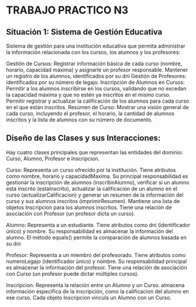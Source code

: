 # TRABAJO PRACTICO N3

## Situación 1: Sistema de Gestión Educativa
Sistema de gestión para una institución educativa que permita administrar la información relacionada con los cursos, los alumnos y los profesores:

Gestión de Cursos: Registrar información básica de cada curso (nombre, horario, capacidad máxima) y asignarle un profesor responsable.
Mantener un registro de los alumnos, identificados por su dni
Gestión de Profesores: identificados por su número de legajo.
Inscripción de Alumnos en Cursos: Permitir a los alumnos inscribirse en los cursos, validando que no excedan la capacidad máxima y que no estén ya inscritos en el mismo curso.
Permitir registrar y actualizar la calificación de los alumnos para cada curso en el que están inscritos.
Resúmen de Curso: Mostrar una visión general de cada curso, incluyendo el profesor, el horario, la cantidad de alumnos inscritos y la lista de alumnos con su número de documento.

## Diseño de las Clases y sus Interacciones:

Hay cuatro clases principales que representan las entidades del dominio: Curso, Alumno, Profesor e Inscripcion.

Curso: Representa un curso ofrecido por la institución. Tiene atributos como nombre, horario y capacidadMaxima. Su principal responsabilidad es gestionar la inscripción de alumnos (inscribirAlumno), verificar si un alumno está inscrito (estaInscrito), actualizar la calificación de un alumno en el curso (actualizarCalificacion) y generar un resumen de la información del curso y sus alumnos inscritos (imprimirResumen). Mantiene una lista de objetos Inscripcion para los alumnos inscritos. Tiene una relación de asociación con Profesor (un profesor dicta un curso).

Alumno: Representa a un estudiante. Tiene atributos como dni (identificador único) y nombre. Su responsabilidad es almacenar la información del alumno. El método equals() permite la comparación de alumnos basada en su dni

Profesor: Representa a un miembro del profesorado. Tiene atributos como numeroLegajo (identificador único) y nombre. Su responsabilidad principal es almacenar la información del profesor. Tiene una relación de asociación con Curso (un profesor puede dictar múltiples cursos).

Inscripcion: Representa la relación entre un Alumno y un Curso. almacena información específica de la inscripción, como la calificacion del alumno en ese curso. Cada objeto Inscripcion vincula un Alumno con un Curso.

